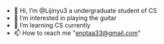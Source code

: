 - 👋 Hi, I’m @Lijinyu3 a undergraduate student of CS
- 👀 I’m interested in playing the guitar
- 🌱 I’m learning CS currently
- 📫 How to reach me "enotaa33@gmail.com"

<!---
Lijinyu3/Lijinyu3 is a ✨ special ✨ repository because its `README.md` (this file) appears on your GitHub profile.
You can click the Preview link to take a look at your changes.
--->
